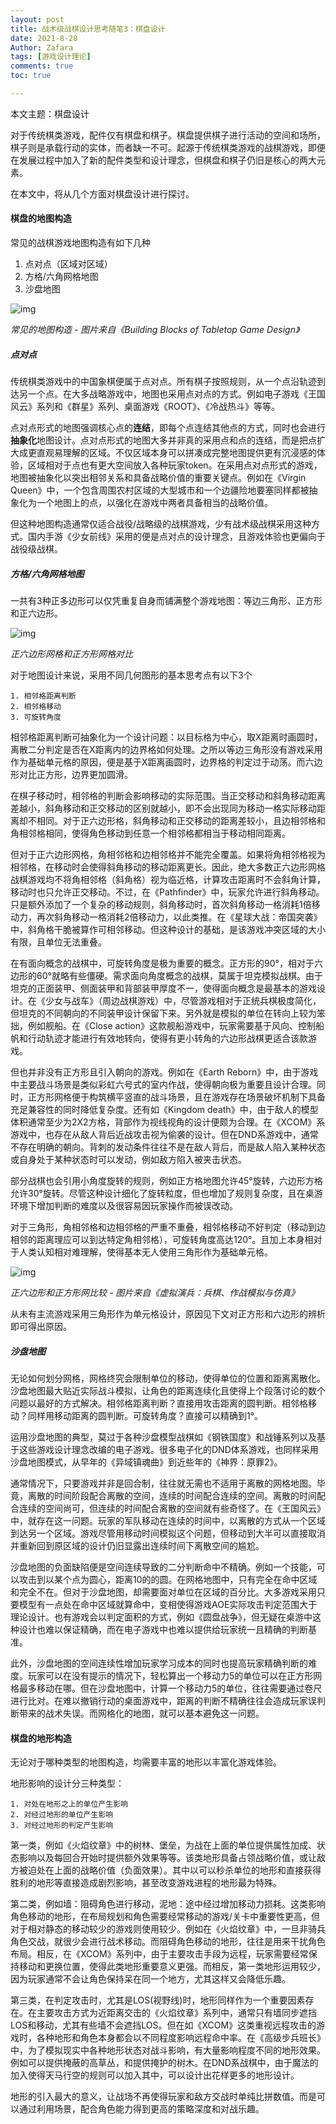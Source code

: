 ```yaml
---
layout: post
title: 战术级战棋设计思考随笔3：棋盘设计
date: 2021-8-28
Author: Zafara
tags: [游戏设计理论]
comments: true
toc: true

---
```


本文主题：棋盘设计

 

对于传统棋类游戏，配件仅有棋盘和棋子。棋盘提供棋子进行活动的空间和场所，棋子则是承载行动的实体，而者缺一不可。起源于传统棋类游戏的战棋游戏，即便在发展过程中加入了新的配件类型和设计理念，但棋盘和棋子仍旧是核心的两大元素。

在本文中，将从几个方面对棋盘设计进行探讨。

#### 棋盘的地图构造

常见的战棋游戏地图构造有如下几种

1. 点对点（区域对区域）
2. 方格/六角网格地图
3. 沙盘地图

![img](https://pic.imgdb.cn/item/612a29f244eaada739f8f1a5.png)

*常见的地图构造 - 图片来自《Building Blocks of Tabletop Game Design》*

##### 点对点

传统棋类游戏中的中国象棋便属于点对点。所有棋子按照规则，从一个点沿轨迹到达另一个点。在大多战略游戏中，地图也采用点对点的方式。例如电子游戏《王国风云》系列和《群星》系列、桌面游戏《ROOT》、《冷战热斗》等等。

点对点形式的地图强调核心点的**连结**，即每个点连结其他点的方式，同时也会进行**抽象化**地图设计。点对点形式的地图大多并非真的采用点和点的连结，而是把点扩大成更直观易理解的区域。不仅区域本身可以拼凑成完整地图提供更有沉浸感的体验，区域相对于点也有更大空间放入各种玩家token。在采用点对点形式的游戏，地图被抽象化以突出相邻关系和具备战略价值的重要关键点。例如在《Virgin Queen》中，一个包含周围农村区域的大型城市和一个边疆险地要塞同样都被抽象化为一个地图上的点，以强化在游戏中两者具备相当的战略价值。

但这种地图构造通常仅适合战役/战略级的战棋游戏，少有战术级战棋采用这种方式。国内手游《少女前线》采用的便是点对点的设计理念，且游戏体验也更偏向于战役级战棋。

##### 方格/六角网格地图

一共有3种正多边形可以仅凭重复自身而铺满整个游戏地图：等边三角形、正方形和正六边形。



![img](https://pic.imgdb.cn/item/612a334f44eaada73915d9b6.png)

*正六边形网格和正方形网格对比*

对于地图设计来说，采用不同几何图形的基本思考点有以下3个

 	1. 相邻格距离判断
 	2. 相邻格移动
 	3. 可旋转角度

相邻格距离判断可抽象化为一个设计问题：以目标格为中心，取X距离时画圆时，离散二分判定是否在X距离内的边界格如何处理。之所以等边三角形没有游戏采用作为基础单元格的原因，便是基于X距离画圆时，边界格的判定过于动荡。而六边形对比正方形，边界更加圆滑。

在棋子移动时，相邻格的判断会影响移动的实际范围。当正交移动和斜角移动距离差越小，斜角移动和正交移动的区别就越小，即不会出现同为移动一格实际移动距离却不相同。对于正六边形格，斜角移动和正交移动的距离差较小，且边相邻格和角相邻格相同，使得角色移动到任意一个相邻格都相当于移动相同距离。

但对于正六边形网格，角相邻格和边相邻格并不能完全覆盖。如果将角相邻格视为相邻格，在移动时会使得斜角移动的移动距离更长。因此，绝大多数正六边形网格战棋游戏均不将角相邻格（斜角格）视为临近格，计算攻击距离时不会斜角计算，移动时也只允许正交移动。不过，在《Pathfinder》中，玩家允许进行斜角移动。只是额外添加了一个复杂的移动规则，斜角移动时，首次斜角移动一格消耗1倍移动力，再次斜角移动一格消耗2倍移动力，以此类推。在《星球大战：帝国突袭》中，斜角格干脆被算作可相邻移动。但这种设计的基础，是该游戏冲突区域的大小有限，且单位无法重叠。

在有面向概念的战棋中，可旋转角度是极为重要的概念。正方形的90°，相对于六边形的60°就略有些僵硬。需求面向角度概念的战棋，莫属于坦克模拟战棋。由于坦克的正面装甲、侧面装甲和背部装甲厚度不一，使得面向概念是最基本的游戏设计。在《少女与战车》（周边战棋游戏）中，尽管游戏相对于正统兵棋极度简化，但坦克的不同朝向的不同装甲设计保留下来。另外就是模拟的单位在转向上较为笨拙，例如舰船。在《Close action》这款舰船游戏中，玩家需要基于风向、控制船帆和行动轨迹才能进行有效地转向，使得有更小转角的六边形战棋更适合该款游戏。

但也并非没有正方形且引入朝向的游戏。例如在《Earth Reborn》中，由于游戏中主要战斗场景是类似彩虹六号式的室内作战，使得朝向极为重要且设计合理。同时，正方形网格便于构筑横平竖直的战斗场景，且在游戏存在场景破坏机制下具备充足兼容性的同时降低复杂度。还有如《Kingdom death》中，由于敌人的模型体积通常至少为2X2方格，背部作为视线视角的设计便颇为合理。在《XCOM》系游戏中，也存在从敌人背后近战攻击视为偷袭的设计。但在DND系游戏中，通常不存在明确的朝向。背刺的发动条件往往不是在敌人背后，而是敌人陷入某种状态或自身处于某种状态时可以发动，例如敌方陷入被夹击状态。

部分战棋也会引用小角度旋转的规则，例如正方格地图允许45°旋转，六边形方格允许30°旋转。尽管这种设计细化了旋转粒度，但也增加了规则复杂度，且在桌游环境下增加判断的难度以及很容易因玩家操作而被误改动。

对于三角形，角相邻格和边相邻格的严重不重叠，相邻格移动不好判定（移动到边相邻的距离理应可以到达特定角相邻格），可旋转角度高达120°。且加上本身相对于人类认知相对难理解，使得基本无人使用三角形作为基础单元格。

![img](https://pic.imgdb.cn/item/612a2e1c44eaada73905c526.png)

*正六边形和正方形网比较 - 图片来自《虚拟演兵：兵棋、作战模拟与仿真》*

从未有主流游戏采用三角形作为单元格设计，原因见下文对正方形和六边形的辨析即可得出原因。

##### 沙盘地图

无论如何划分网格，网格终究会限制单位的移动，使得单位的位置和距离离散化。沙盘地图最大贴近实际战斗模拟，让角色的距离连续化且使得上个段落讨论的数个问题以最好的方式解决。相邻格距离判断？直接用攻击距离的圆判断。相邻格移动？同样用移动距离的圆判断。可旋转角度？直接可以精确到1°。

运用沙盘地图的典型，莫过于各种沙盘模型战棋如《钢铁国度》和战锤系列以及基于这些游戏设计理念改编的电子游戏。很多电子化的DND体系游戏，也同样采用沙盘地图模式，从早年的《异域镇魂曲》到近些年的《神界：原罪2》。

通常情况下，只要游戏并非是回合制，往往就无需也不适用于离散的网格地图。毕竟，离散的时间阶段配合离散的空间，连续的时间配合连续的空间。离散的时间配合连续的空间尚可，但连续的时间配合离散的空间就有些奇怪了。在《王国风云》中，就存在这一问题。玩家的军队移动在连续的时间中，以离散的方式从一个区域到达另一个区域。游戏尽管用移动时间模拟这个问题，但移动到大半可以直接取消并重新回到原区域的设计仍旧显露出连续时间下离散空间的尴尬。

沙盘地图的负面缺陷便是空间连续导致的二分判断命中不精确。例如一个技能，可以攻击到以某个点为圆心，距离10的的圆。在网格地图中，只有完全在命中区域和完全不在。但对于沙盘地图，却需要面对单位在区域的百分比。大多游戏采用只要模型有一点处在命中区域就算命中，变相使得游戏AOE实际攻击判定范围大于理论设计。也有游戏会以判定面积的方式，例如《圆盘战争》，但无疑在桌游中这种设计也难以保证精确，而在电子游戏中也难以提供给玩家统一且精确的判断基准。

此外，沙盘地图的空间连续性增加玩家学习成本的同时也提高玩家精确判断的难度。玩家可以在没有提示的情况下，轻松算出一个移动力5的单位可以在正方形网格最多移动在哪。但在沙盘地图中，计算一个移动力5的单位，往往需要通过卷尺进行比对。在难以撤销行动的桌面游戏中，距离的判断不精确往往会造成玩家误判断带来的战术失误。而网格化的地图，就可以基本避免这一问题。

#### 棋盘的地形构造

无论对于哪种类型的地图构造，均需要丰富的地形以丰富化游戏体验。

地形影响的设计分三种类型：

 	1. 对处在地形之上的单位产生影响
 	2. 对经过地形的单位产生影响
 	3. 对经过地形的判定产生影响

第一类，例如《火焰纹章》中的树林、堡垒，为战在上面的单位提供属性加成、状态影响以及每回合开始时提供额外效果等等。该类地形具备占领战略价值，或让敌方被迫处在上面的战略价值（负面效果）。其中以可以秒杀单位的地形和直接获得胜利的地形等直接造成剧烈影响，甚至改变游戏进程的地形最为特殊。

第二类，例如墙：阻碍角色进行移动，泥地：途中经过增加移动力损耗。这类影响角色移动的地形，在布局规划和角色需要经常移动的游戏/关卡中重要性更高，但对于相对静态的移动较少的游戏则使用较少。例如在《火焰纹章》中，一旦非骑兵角色交战，就很少会进行战术移动。而阻碍角色移动的地形，往往是用来干扰角色布局。相反，在《XCOM》系列中，由于主要攻击手段为远程，玩家需要经常保持移动和更换位置，使得此类地形重要意义更强。而相反，第一类地形运用较少，因为玩家通常不会让角色保持呆在同一个地方，尤其这样又会降低乐趣。

第三类，在判定攻击时，尤其是LOS(视野线)时，地形同样作为一个重要因素存在。在主要攻击方式为近距离交击的《火焰纹章》系列中，通常只有墙同步遮挡LOS和移动，尤其有些墙不会遮挡LOS。但在如《XCOM》这类重视远程攻击的游戏时，各种地形和角色本身都会以不同程度影响远程命中率。在《高级步兵班长》中，为了模拟现实中各种地形状态对战斗影响，有大量影响程度不同的地形效果。例如可以提供掩蔽的高草丛，和提供掩护的树木。在DND系战棋中，由于魔法的加入使得天马行空的规则可以加入其中，可以设计出花样更多的地形设计。

地形的引入最大的意义，让战场不再使得玩家和敌方交战时单纯比拼数值。而是可以通过利用场景，配合角色能力得到更高的策略深度和对战乐趣。
